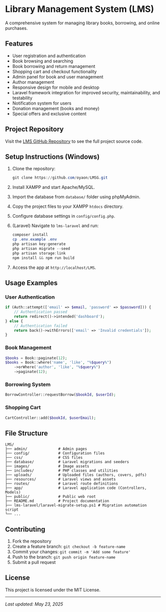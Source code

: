 # Library Management System (LMS)

A comprehensive system for managing library books, borrowing, and online purchases.

## Features

- User registration and authentication
- Book browsing and searching
- Book borrowing and return management
- Shopping cart and checkout functionality
- Admin panel for book and user management
- Author management
- Responsive design for mobile and desktop
- Laravel framework integration for improved security, maintainability, and testability
- Notification system for users
- Donation management (books and money)
- Special offers and exclusive content

## Project Repository

Visit the [LMS GitHub Repository](https://github.com/oyaon/LMSG) to see the full project source code.

## Setup Instructions (Windows)

1. Clone the repository:

   ```powershell
   git clone https://github.com/oyaon/LMSG.git
   ```

2. Install XAMPP and start Apache/MySQL.
3. Import the database from `database/` folder using phpMyAdmin.
4. Copy the project files to your XAMPP `htdocs` directory.
5. Configure database settings in `config/config.php`.
6. (Laravel) Navigate to `lms-laravel` and run:

   ```powershell
   composer install
   cp .env.example .env
   php artisan key:generate
   php artisan migrate --seed
   php artisan storage:link
   npm install && npm run build
   ```

7. Access the app at `http://localhost/LMS`.

## Usage Examples

### User Authentication

```php
if (Auth::attempt(['email' => $email, 'password' => $password])) {
    // Authentication passed
    return redirect()->intended('dashboard');
} else {
    // Authentication failed
    return back()->withErrors(['email' => 'Invalid credentials']);
}
```

### Book Management

```php
$books = Book::paginate(12);
$books = Book::where('name', 'like', "%$query%")
    ->orWhere('author', 'like', "%$query%")
    ->paginate(12);
```

### Borrowing System

```php
BorrowController::requestBorrow($bookId, $userId);
```

### Shopping Cart

```php
CartController::add($bookId, $userEmail);
```

## File Structure

```plaintext
LMS/
├── admin/              # Admin pages
├── config/             # Configuration files
├── css/                # CSS files
├── database/           # Laravel migrations and seeders
├── images/             # Image assets
├── includes/           # PHP classes and utilities
├── uploads/            # Uploaded files (authors, covers, pdfs)
├── resources/          # Laravel views and assets
├── routes/             # Laravel route definitions
├── app/                # Laravel application code (Controllers, Models)
├── public/             # Public web root
├── README.md           # Project documentation
├── lms-laravel/laravel-migrate-setup.ps1 # Migration automation script
└── ...
```

## Contributing

1. Fork the repository
2. Create a feature branch: `git checkout -b feature-name`
3. Commit your changes: `git commit -m 'Add some feature'`
4. Push to the branch: `git push origin feature-name`
5. Submit a pull request

## License

This project is licensed under the MIT License.

---

_Last updated: May 23, 2025_
